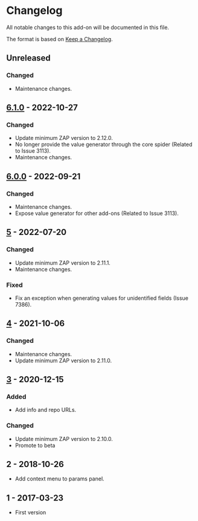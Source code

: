 # Changelog
All notable changes to this add-on will be documented in this file.

The format is based on [Keep a Changelog](https://keepachangelog.com/en/1.0.0/).

## Unreleased
### Changed
- Maintenance changes.

## [6.1.0] - 2022-10-27
### Changed
- Update minimum ZAP version to 2.12.0.
- No longer provide the value generator through the core spider (Related to Issue 3113).
- Maintenance changes.


## [6.0.0] - 2022-09-21
### Changed
- Maintenance changes.
- Expose value generator for other add-ons (Related to Issue 3113).

## [5] - 2022-07-20
### Changed
- Update minimum ZAP version to 2.11.1.
- Maintenance changes.

### Fixed
- Fix an exception when generating values for unidentified fields (Issue 7386).

## [4] - 2021-10-06
### Changed
- Maintenance changes.
- Update minimum ZAP version to 2.11.0.

## [3] - 2020-12-15
### Added
- Add info and repo URLs.

### Changed
- Update minimum ZAP version to 2.10.0.
- Promote to beta

## 2 - 2018-10-26

- Add context menu to params panel.

## 1 - 2017-03-23

- First version

[6.1.0]: https://github.com/zaproxy/zap-extensions/releases/formhandler-v6.1.0
[6.0.0]: https://github.com/zaproxy/zap-extensions/releases/formhandler-v6.0.0
[5]: https://github.com/zaproxy/zap-extensions/releases/formhandler-v5
[4]: https://github.com/zaproxy/zap-extensions/releases/formhandler-v4
[3]: https://github.com/zaproxy/zap-extensions/releases/formhandler-v3
